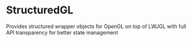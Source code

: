 # StructuredGL
Provides structured wrapper objects for OpenGL on top of LWJGL with full API transparency for better state management
